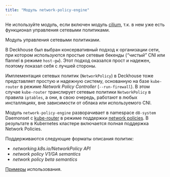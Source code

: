 ```yaml
---
title: "Модуль network-policy-engine"
---
```


<div class="docs__information warning active">
Не используйте модуль, если включен модуль <a href="../021-cni-cilium/">cilium</a>, т.к. в нем уже есть функционал управления сетевыми политиками.
</div>

Модуль управления сетевыми политиками.

В Deckhouse был выбран консервативный подход к организации сети, при котором используются простые сетевые бекенды (*“чистый”* CNI или flannel в режиме `host-gw`). Этот подход оказался прост и надежен, поэтому показал себя с лучшей стороны.

Имплементация сетевых политик (`NetworkPolicy`) в Deckhouse тоже представляет простую и надежную систему, основанную на базе `kube-router` в режиме *Network Policy Controller* (`--run-firewall`). В этом случае `kube-router` транслирует сетевые политики `NetworkPolicy` в правила `iptables`, а они, в свою очередь, работают в любых инсталляциях, вне зависимости от облака или используемого CNI.

Модуль `network-policy-engine` разворачивает в namespace `d8-system` Daemonset с [kube-router](https://github.com/cloudnativelabs/kube-router) в режиме поддержки [network policies](https://kubernetes.io/docs/concepts/services-networking/network-policies/). В результате в Kubernetes кластере включается полная поддержка Network Policies.

Поддерживаются следующие форматы описания политик:
- *networking.k8s.io/NetworkPolicy API*
- *network policy V1/GA semantics*
- *network policy beta semantics*

[Примеры](https://github.com/ahmetb/kubernetes-network-policy-recipes) использования.
